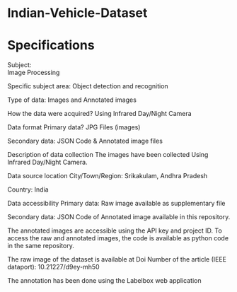 # Indian-Vehicle-Dataset

Specifications
===============

Subject:	
Image Processing

Specific subject area:	Object detection and recognition

Type of data:	Images and Annotated images

How the data were acquired?	Using Infrared Day/Night Camera

Data format	Primary data? JPG Files (images)

Secondary data: JSON Code & Annotated image files

Description of data collection	The images have been collected Using Infrared Day/Night Camera.

Data source location	City/Town/Region: Srikakulam, Andhra Pradesh

Country: India

Data accessibility	Primary data: Raw image available as supplementary file

Secondary data: JSON Code of Annotated image available in this repository.

The annotated images are accessible using the API key and project ID. To access the raw and annotated images, the code is available as python code in the same repository.

The raw image of the dataset is available at Doi Number of the article (IEEE dataport): 10.21227/d9ey-mh50

The annotation has been done using the Labelbox web application
